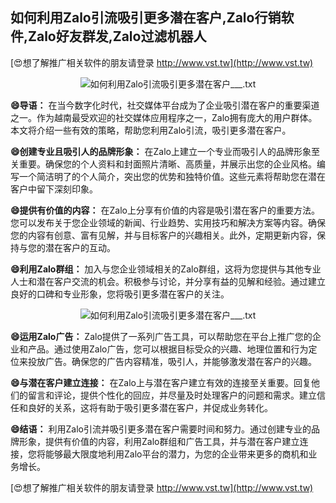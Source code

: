 ## **如何利用Zalo引流吸引更多潜在客户,Zalo行销软件,Zalo好友群发,Zalo过滤机器人**

[😍想了解推广相关软件的朋友请登录 http://www.vst.tw](http://www.vst.tw)

 <center><img src="https://vst.tw/MP4/tuiguang/png/2.png" alt="如何利用Zalo引流吸引更多潜在客户___.txt"></center>

**😄导语：**
在当今数字化时代，社交媒体平台成为了企业吸引潜在客户的重要渠道之一。作为越南最受欢迎的社交媒体应用程序之一，Zalo拥有庞大的用户群体。本文将介绍一些有效的策略，帮助您利用Zalo引流，吸引更多潜在客户。

**😄创建专业且吸引人的品牌形象：**
在Zalo上建立一个专业而吸引人的品牌形象至关重要。确保您的个人资料和封面照片清晰、高质量，并展示出您的企业风格。编写一个简洁明了的个人简介，突出您的优势和独特价值。这些元素将帮助您在潜在客户中留下深刻印象。

**😄提供有价值的内容：**
在Zalo上分享有价值的内容是吸引潜在客户的重要方法。您可以发布关于您企业领域的新闻、行业趋势、实用技巧和解决方案等内容。确保您的内容有创意、富有见解，并与目标客户的兴趣相关。此外，定期更新内容，保持与您的潜在客户的互动。

**😄利用Zalo群组：**
加入与您企业领域相关的Zalo群组，这将为您提供与其他专业人士和潜在客户交流的机会。积极参与讨论，并分享有益的见解和经验。通过建立良好的口碑和专业形象，您将吸引更多潜在客户的关注。

 <center><img src="https://vst.tw/MP4/tuiguang/png/7.png" alt="如何利用Zalo引流吸引更多潜在客户___.txt"></center>

**😄运用Zalo广告：**
Zalo提供了一系列广告工具，可以帮助您在平台上推广您的企业和产品。通过使用Zalo广告，您可以根据目标受众的兴趣、地理位置和行为定位来投放广告。确保您的广告内容精准，吸引人，并能够激发潜在客户的兴趣。

**😄与潜在客户建立连接：**
在Zalo上与潜在客户建立有效的连接至关重要。回复他们的留言和评论，提供个性化的回应，并尽量及时处理客户的问题和需求。建立信任和良好的关系，这将有助于吸引更多潜在客户，并促成业务转化。

**😄结语：**
利用Zalo引流并吸引更多潜在客户需要时间和努力。通过创建专业的品牌形象，提供有价值的内容，利用Zalo群组和广告工具，并与潜在客户建立连接，您将能够最大限度地利用Zalo平台的潜力，为您的企业带来更多的商机和业务增长。

[😍想了解推广相关软件的朋友请登录 http://www.vst.tw](http://www.vst.tw)



